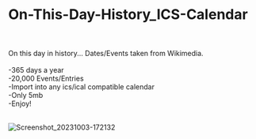# On-This-Day-History_ICS-Calendar<br>
<br>
<br>
On this day in history... Dates/Events taken from Wikimedia.
<br>
<br>
-365 days a year<br>
-20,000 Events/Entries<br>
-Import into any ics/ical compatible calendar<br>
-Only 5mb<br>
-Enjoy!<br>
<br>

![Screenshot_20231003-172132](https://github.com/lexterror/On-This-Day-History_ICS-Calendar/assets/16135535/d9899cd4-d61b-4a9b-8686-03f394f9c7ce)
